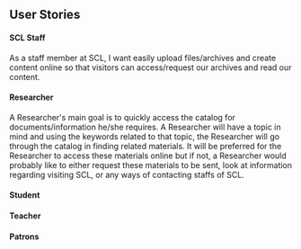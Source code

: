 ## User Stories

#### SCL Staff
As a staff member at SCL, I want easily upload files/archives and create content online so that visitors can access/request our archives and read our content.

#### Researcher
A Researcher's main goal is to quickly access the catalog for documents/information he/she requires. A Researcher will have a topic in mind and using the keywords related to that topic, the Researcher will go through the catalog in finding related materials. It will be preferred for the Researcher to access these materials online but if not, a Researcher would probably like to either request these materials to be sent, look at information regarding visiting SCL, or any ways of contacting staffs of SCL.

#### Student

#### Teacher

#### Patrons
